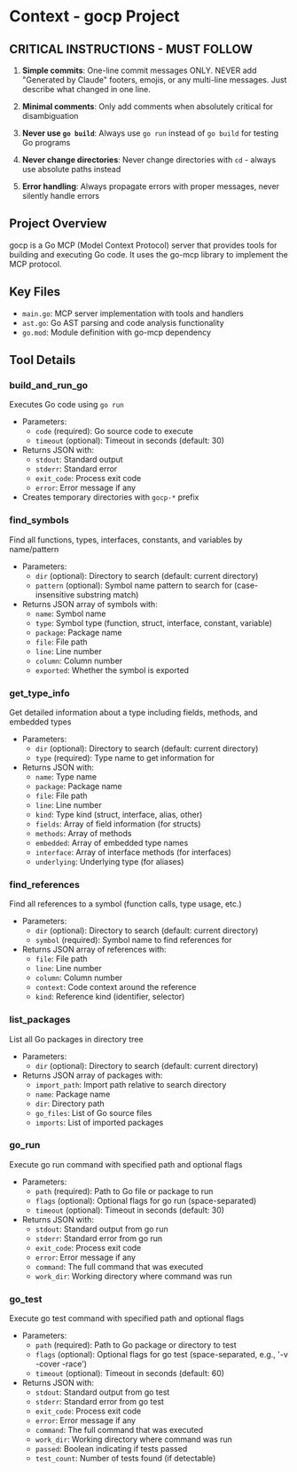 # Context - gocp Project

## CRITICAL INSTRUCTIONS - MUST FOLLOW

1. **Simple commits**: One-line commit messages ONLY. NEVER add "Generated by Claude" footers, emojis, or any multi-line messages. Just describe what changed in one line.

2. **Minimal comments**: Only add comments when absolutely critical for disambiguation

3. **Never use `go build`**: Always use `go run` instead of `go build` for testing Go programs

4. **Never change directories**: Never change directories with `cd` - always use absolute paths instead

5. **Error handling**: Always propagate errors with proper messages, never silently handle errors

## Project Overview
gocp is a Go MCP (Model Context Protocol) server that provides tools for building and executing Go code. It uses the go-mcp library to implement the MCP protocol.

## Key Files
- `main.go`: MCP server implementation with tools and handlers
- `ast.go`: Go AST parsing and code analysis functionality
- `go.mod`: Module definition with go-mcp dependency

## Tool Details

### build_and_run_go
Executes Go code using `go run`
- Parameters:
  - `code` (required): Go source code to execute
  - `timeout` (optional): Timeout in seconds (default: 30)
- Returns JSON with:
  - `stdout`: Standard output
  - `stderr`: Standard error
  - `exit_code`: Process exit code
  - `error`: Error message if any
- Creates temporary directories with `gocp-*` prefix

### find_symbols
Find all functions, types, interfaces, constants, and variables by name/pattern
- Parameters:
  - `dir` (optional): Directory to search (default: current directory)
  - `pattern` (optional): Symbol name pattern to search for (case-insensitive substring match)
- Returns JSON array of symbols with:
  - `name`: Symbol name
  - `type`: Symbol type (function, struct, interface, constant, variable)
  - `package`: Package name
  - `file`: File path
  - `line`: Line number
  - `column`: Column number
  - `exported`: Whether the symbol is exported

### get_type_info
Get detailed information about a type including fields, methods, and embedded types
- Parameters:
  - `dir` (optional): Directory to search (default: current directory)
  - `type` (required): Type name to get information for
- Returns JSON with:
  - `name`: Type name
  - `package`: Package name
  - `file`: File path
  - `line`: Line number
  - `kind`: Type kind (struct, interface, alias, other)
  - `fields`: Array of field information (for structs)
  - `methods`: Array of methods
  - `embedded`: Array of embedded type names
  - `interface`: Array of interface methods (for interfaces)
  - `underlying`: Underlying type (for aliases)

### find_references
Find all references to a symbol (function calls, type usage, etc.)
- Parameters:
  - `dir` (optional): Directory to search (default: current directory)
  - `symbol` (required): Symbol name to find references for
- Returns JSON array of references with:
  - `file`: File path
  - `line`: Line number
  - `column`: Column number
  - `context`: Code context around the reference
  - `kind`: Reference kind (identifier, selector)

### list_packages
List all Go packages in directory tree
- Parameters:
  - `dir` (optional): Directory to search (default: current directory)
- Returns JSON array of packages with:
  - `import_path`: Import path relative to search directory
  - `name`: Package name
  - `dir`: Directory path
  - `go_files`: List of Go source files
  - `imports`: List of imported packages

### go_run
Execute go run command with specified path and optional flags
- Parameters:
  - `path` (required): Path to Go file or package to run
  - `flags` (optional): Optional flags for go run (space-separated)
  - `timeout` (optional): Timeout in seconds (default: 30)
- Returns JSON with:
  - `stdout`: Standard output from go run
  - `stderr`: Standard error from go run
  - `exit_code`: Process exit code
  - `error`: Error message if any
  - `command`: The full command that was executed
  - `work_dir`: Working directory where command was run

### go_test
Execute go test command with specified path and optional flags
- Parameters:
  - `path` (required): Path to Go package or directory to test
  - `flags` (optional): Optional flags for go test (space-separated, e.g., '-v -cover -race')
  - `timeout` (optional): Timeout in seconds (default: 60)
- Returns JSON with:
  - `stdout`: Standard output from go test
  - `stderr`: Standard error from go test
  - `exit_code`: Process exit code
  - `error`: Error message if any
  - `command`: The full command that was executed
  - `work_dir`: Working directory where command was run
  - `passed`: Boolean indicating if tests passed
  - `test_count`: Number of tests found (if detectable)